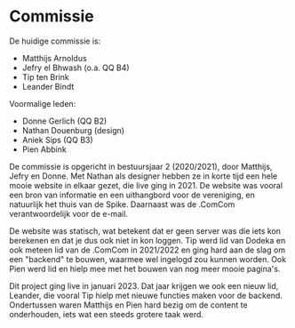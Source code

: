 # Commissie

De huidige commissie is:

- Matthijs Arnoldus
- Jefry el Bhwash (o.a. QQ B4)
- Tip ten Brink
- Leander Bindt

Voormalige leden:

- Donne Gerlich (QQ B2)
- Nathan Douenburg (design)
- Aniek Sips (QQ B3)
- Pien Abbink

De commissie is opgericht in bestuursjaar 2 (2020/2021), door Matthijs, Jefry en Donne. Met Nathan als designer hebben ze in korte tijd een hele mooie website in elkaar gezet, die live ging in 2021. De website was vooral een bron van informatie en een uithangbord voor de vereniging, en natuurlijk het thuis van de Spike. Daarnaast was de .ComCom verantwoordelijk voor de e-mail.

De website was statisch, wat betekent dat er geen server was die iets kon berekenen en dat je dus ook niet in kon loggen. Tip werd lid van Dodeka en ook meteen lid van de .ComCom in 2021/2022 en ging hard aan de slag om een "backend" te bouwen, waarmee wel ingelogd zou kunnen worden. Ook Pien werd lid en hielp mee met het bouwen van nog meer mooie pagina's.

Dit project ging live in januari 2023. Dat jaar krijgen we ook een nieuw lid, Leander, die vooral Tip hielp met nieuwe functies maken voor de backend. Ondertussen waren Matthijs en Pien hard bezig om de content te onderhouden, iets wat een steeds grotere taak werd. 

